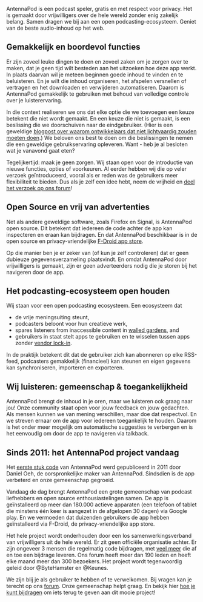 AntennaPod is een podcast speler, gratis en met respect voor privacy. Het is
gemaakt door vrijwilligers over de hele wereld zonder enig zakelijk belang.
Samen dragen we bij aan een open podcasting-ecosysteem. Geniet van de beste
audio-inhoud op het web.

## Gemakkelijk en boordevol functies

Er zijn zoveel leuke dingen te doen en zoveel zaken om je zorgen over te maken,
dat je geen tijd wilt besteden aan het uitzoeken hoe deze app werkt. In plaats
daarvan wil je meteen beginnen goede inhoud te vinden en te beluisteren. En je
wilt die inhoud organiseren, het afspelen versnellen of vertragen en het
downloaden en verwijderen automatiseren. Daarom is AntennaPod gemakkelijk te
gebruiken met behoud van volledige controle over je luisterervaring.

In die context realiseren we ons dat elke optie die we toevoegen een keuze
betekent die niet wordt gemaakt. En een keuze die niet is gemaakt, is een
beslissing die we doorschuiven naar de eindgebruiker. (Hier is een geweldige
[blogpost over waarom ontwikkelaars dat niet lichtvaardig zouden moeten
doen](http://neugierig.org/software/blog/2018/07/options.html).) We beloven ons
best te doen om die beslissingen te nemen die een geweldige gebruikservaring
opleveren. Want - heb je al besloten wat je vanavond gaat eten?

Tegelijkertijd: maak je geen zorgen. Wij staan open voor de introductie van
nieuwe functies, opties of voorkeuren. Al eerder hebben wij die op veler verzoek
geïntroduceerd, vooral als er reden was de gebruikers meer flexibiliteit te
bieden. Dus als je zelf een idee hebt, neem de vrijheid en [deel het verzoek op
ons forum](https://forum.antennapod.org/c/feature-request)!

## Open Source en vrij van advertenties

Net als andere geweldige software, zoals Firefox en Signal, is AntennaPod open
source. Dit betekent dat iedereen de code achter de app kan inspecteren en eraan
kan bijdragen. En dat AntennaPod beschikbaar is in de open source en
privacy-vriendelijke [F-Droid app
store](https://www.f-droid.org/packages/de.danoeh.antennapod/).

Op die manier ben je er zeker van (of kun je zelf controleren) dat er geen
dubieuze gegevensverzameling plaatsvindt. En omdat AntennaPod door vrijwilligers
is gemaakt, zijn er geen adverteerders nodig die je storen bij het navigeren
door de app.

## Het podcasting-ecosysteem open houden

Wij staan voor een open podcasting ecosysteem. Een ecosysteem dat

* de vrije meningsuiting steunt,
* podcasters beloont voor hun creatieve werk,
* spares listeners from inaccessible content in [walled
gardens](https://en.wikipedia.org/wiki/Closed_platform), and
* gebruikers in staat stelt apps te gebruiken en te wisselen tussen apps zonder
[vendor lock-in](https://en.wikipedia.org/wiki/Vendor_lock-in).

In de praktijk betekent dit dat de gebruiker zich kan abonneren op elke RSS-feed,
podcasters gemakkelijk (financieel) kan steunen en eigen gegevens kan
synchroniseren, importeren en exporteren.

## Wij luisteren: gemeenschap & toegankelijkheid

AntennaPod brengt de inhoud in je oren, maar we luisteren ook graag naar jou!
Onze community staat open voor jouw feedback en jouw gedachten. Als mensen
kunnen we van mening verschillen, maar doe dat respectvol. En we streven ernaar
om de app voor iedereen toegankelijk te houden. Daarom is het onder meer
mogelijk om automatische suggesties te verbergen en is het eenvoudig om door de
app te navigeren via talkback.

## Sinds 2011: het AntennaPod project vandaag

Het [eerste stuk
code](https://github.com/AntennaPod/AntennaPod/commit/c9283f09dced6f156e13675ef4c13ebeb20cb9e5)
van AntennaPod werd gepubliceerd in 2011 door Daniel Oeh, de oorspronkelijke
maker van AntennaPod. Sindsdien is de app verbeterd en onze gemeenschap gegroeid.

Vandaag de dag brengt AntennaPod een grote gemeenschap van podcast liefhebbers en
open source enthousiastelingen samen. De app is geïnstalleerd op meer dan
180.000 actieve apparaten (een telefoon of tablet die minstens één keer is
aangezet in de afgelopen 30 dagen) via Google play. En we vermoeden dat
duizenden gebruikers de app hebben geïnstalleerd via F-Droid, de
privacy-vriendelijke app store.

Het hele project wordt onderhouden door een los samenwerkingsverband van
vrijwilligers uit de hele wereld. Er zit geen officiële organisatie achter. Er
zijn ongeveer 3 mensen die regelmatig code bijdragen, met [veel
meer](https://github.com/AntennaPod/AntennaPod/graphs/contributors) die af en
toe een bijdrage leveren. Ons forum heeft meer dan 190 leden en heeft elke maand
meer dan 300 bezoekers. Het project wordt tegenwoordig geleid door @ByteHamster
en @Keunes.

We zijn blij je als gebruiker te hebben of te verwelkomen. Bij vragen kan je
terecht op ons [forum](https://forum.antennapod.org). Onze gemeenschap helpt
graag. En bekijk hier [hoe je kunt bijdragen](/contribute/) om iets terug te
geven aan dit mooie project!
